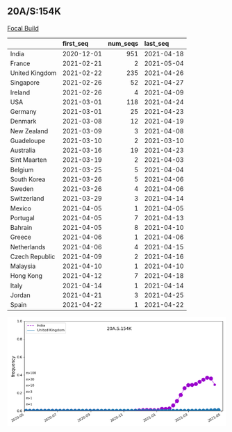 

## 20A/S:154K
[Focal Build](https://nextstrain.org/groups/neherlab/ncov/20A.S.154K.S.478K)

|                | first_seq   |   num_seqs | last_seq   |
|:---------------|:------------|-----------:|:-----------|
| India          | 2020-12-01  |        951 | 2021-04-18 |
| France         | 2021-02-21  |          2 | 2021-05-04 |
| United Kingdom | 2021-02-22  |        235 | 2021-04-26 |
| Singapore      | 2021-02-26  |         52 | 2021-04-27 |
| Ireland        | 2021-02-26  |          4 | 2021-04-09 |
| USA            | 2021-03-01  |        118 | 2021-04-24 |
| Germany        | 2021-03-01  |         25 | 2021-04-23 |
| Denmark        | 2021-03-08  |         12 | 2021-04-19 |
| New Zealand    | 2021-03-09  |          3 | 2021-04-08 |
| Guadeloupe     | 2021-03-10  |          2 | 2021-03-10 |
| Australia      | 2021-03-16  |         19 | 2021-04-23 |
| Sint Maarten   | 2021-03-19  |          2 | 2021-04-03 |
| Belgium        | 2021-03-25  |          5 | 2021-04-04 |
| South Korea    | 2021-03-26  |          5 | 2021-04-06 |
| Sweden         | 2021-03-26  |          4 | 2021-04-06 |
| Switzerland    | 2021-03-29  |          3 | 2021-04-14 |
| Mexico         | 2021-04-05  |          1 | 2021-04-05 |
| Portugal       | 2021-04-05  |          7 | 2021-04-13 |
| Bahrain        | 2021-04-05  |          8 | 2021-04-10 |
| Greece         | 2021-04-06  |          1 | 2021-04-06 |
| Netherlands    | 2021-04-06  |          4 | 2021-04-15 |
| Czech Republic | 2021-04-09  |          2 | 2021-04-16 |
| Malaysia       | 2021-04-10  |          1 | 2021-04-10 |
| Hong Kong      | 2021-04-12  |          7 | 2021-04-18 |
| Italy          | 2021-04-14  |          1 | 2021-04-14 |
| Jordan         | 2021-04-21  |          3 | 2021-04-25 |
| Spain          | 2021-04-22  |          1 | 2021-04-22 |

![Overall trends 20A.S.154K](/overall_trends_figures/overall_trends_20A.S.154K.png)